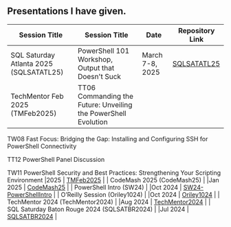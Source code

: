 ## Presentations I have given. 

| Session Title                      |Session Title| Date  | Repository Link |
|------------------------------------|--------------|----------------|----------------|
| SQL Saturday Atlanta 2025 (SQLSATATL25) | PowerShell 101 Workshop, Output that Doesn't Suck | March 7-8, 2025 | [SQLSATATL25](https://github.com/psjamesp/SQLSATATL25) |
| TechMentor Feb 2025 (TMFeb2025)    |TT06 Commanding the Future: Unveiling the PowerShell Evolution
  
TW08 Fast Focus: Bridging the Gap: Installing and Configuring SSH for PowerShell Connectivity
 
TT12 PowerShell Panel Discussion
 
TW11 PowerShell Security and Best Practices: Strengthening Your Scripting Environment |2025         | [TMFeb2025](https://github.com/psjamesp/TMFeb2025) |
| CodeMash 2025 (CodeMash25)         | |Jan 2025     | [CodeMash25](https://github.com/psjamesp/CodeMash25) |
| PowerShell Intro (SW24)            | |Oct 2024     | [SW24-PowerShellIntro](https://github.com/psjamesp/SW24-PowerShellIntro) |
| O’Reilly Session (Oriley1024)      | |Oct 2024     | [Oriley1024](https://github.com/psjamesp/Oriley1024) |
| TechMentor 2024 (TechMentor2024)   | |Aug 2024     | [TechMentor2024](https://github.com/psjamesp/TechMentor2024) |
| SQL Saturday Baton Rouge 2024 (SQLSATBR2024) | |Jul 2024 | [SQLSATBR2024](https://github.com/psjamesp/SQLSATBR2024) |

